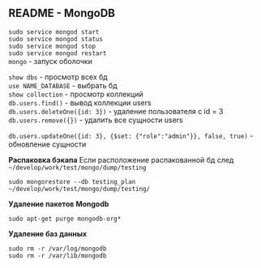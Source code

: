## README - MongoDB

`sudo service mongod start`  
`sudo service mongod status`  
`sudo service mongod stop`  
`sudo service mongod restart`  
`mongo` - запуск оболочки  

`show dbs` - просмотр всех бд  
`use NAME_DATABASE` - выбрать бд  
`show collection` - просмотр коллекций  
`db.users.find()` - вывод коллекции users  
`db.users.deleteOne({id: 3})` - удаление пользователя с id = 3  
`db.users.remove({})` - удалить все сущности users  
 

`db.users.updateOne({id: 3}, {$set: {"role":"admin"}}, false, true)` - обновление сущности  

**Распаковка бэкапа**
Если расположение распакованной бд след   `~/develop/work/test/mongo/dump/testing`
```
sudo mongorestore --db testing_plan ~/develop/work/test/mongo/dump/testing/
```
**Удаление пакетов Mongodb**  
```
sudo apt-get purge mongodb-org*
```
**Удаление баз данных**  
```
sudo rm -r /var/log/mongodb
sudo rm -r /var/lib/mongodb
```





<!--stackedit_data:
eyJoaXN0b3J5IjpbMjA2MDg4MjMxMCwtMTk1MDIzODM1NiwtNT
A2NTY2MTQ2LC0xNTQ3ODc4MTU2LDQ5NzgxODgxMCwxMjg5NjEy
NDI3XX0=
-->